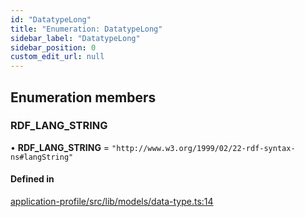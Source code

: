 ```yaml
---
id: "DatatypeLong"
title: "Enumeration: DatatypeLong"
sidebar_label: "DatatypeLong"
sidebar_position: 0
custom_edit_url: null
---
```


## Enumeration members

### RDF\_LANG\_STRING

• **RDF\_LANG\_STRING** = `"http://www.w3.org/1999/02/22-rdf-syntax-ns#langString"`

#### Defined in

[application-profile/src/lib/models/data-type.ts:14](https://github.com/cognizone/ng-cognizone/blob/861cbad/libs/application-profile/src/lib/models/data-type.ts#L14)
